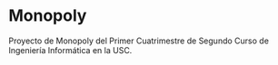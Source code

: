 # Monopoly
Proyecto de Monopoly del Primer Cuatrimestre de Segundo Curso de Ingeniería Informática en la USC.
